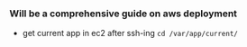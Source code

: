 ### Will be a comprehensive guide on aws deployment

-   get current app in ec2 after ssh-ing
    `cd /var/app/current/`
